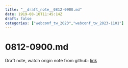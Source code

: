 ```yaml
---
title: "__draft_note__0812-0900.md"
date: 1919-08-10T11:45:14Z
draft: false
categories: ["webconf_tw_2023","webconf_tw_2023-1101"]
---
```


# 0812-0900.md

Draft note, watch origin note from github: [link](https://github.com/tinghaolai/just-random-note/blob/master/webconf_tw_2023/1101/0812-0900.md)